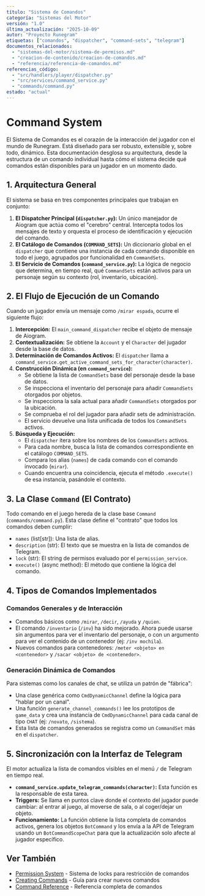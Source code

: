 ```yaml
---
título: "Sistema de Comandos"
categoría: "Sistemas del Motor"
versión: "1.0"
última_actualización: "2025-10-09"
autor: "Proyecto Runegram"
etiquetas: ["comandos", "dispatcher", "command-sets", "telegram"]
documentos_relacionados:
  - "sistemas-del-motor/sistema-de-permisos.md"
  - "creacion-de-contenido/creacion-de-comandos.md"
  - "referencia/referencia-de-comandos.md"
referencias_código:
  - "src/handlers/player/dispatcher.py"
  - "src/services/command_service.py"
  - "commands/command.py"
estado: "actual"
---
```


# Command System

El Sistema de Comandos es el corazón de la interacción del jugador con el mundo de Runegram. Está diseñado para ser robusto, extensible y, sobre todo, dinámico. Esta documentación desglosa su arquitectura, desde la estructura de un comando individual hasta cómo el sistema decide qué comandos están disponibles para un jugador en un momento dado.

## 1. Arquitectura General

El sistema se basa en tres componentes principales que trabajan en conjunto:

1.  **El Dispatcher Principal (`dispatcher.py`):** Un único manejador de Aiogram que actúa como el "cerebro" central. Intercepta todos los mensajes de texto y orquesta el proceso de identificación y ejecución del comando.
2.  **El Catálogo de Comandos (`COMMAND_SETS`):** Un diccionario global en el `dispatcher` que contiene una instancia de cada comando disponible en todo el juego, agrupados por funcionalidad en `CommandSets`.
3.  **El Servicio de Comandos (`command_service.py`):** La lógica de negocio que determina, en tiempo real, qué `CommandSets` están activos para un personaje según su contexto (rol, inventario, ubicación).

## 2. El Flujo de Ejecución de un Comando

Cuando un jugador envía un mensaje como `/mirar espada`, ocurre el siguiente flujo:

1.  **Intercepción:** El `main_command_dispatcher` recibe el objeto de mensaje de Aiogram.
2.  **Contextualización:** Se obtiene la `Account` y el `Character` del jugador desde la base de datos.
3.  **Determinación de Comandos Activos:** El `dispatcher` llama a `command_service.get_active_command_sets_for_character(character)`.
4.  **Construcción Dinámica (en `command_service`):**
    *   Se obtiene la lista de `CommandSets` base del personaje desde la base de datos.
    *   Se inspecciona el inventario del personaje para añadir `CommandSets` otorgados por objetos.
    *   Se inspecciona la sala actual para añadir `CommandSets` otorgados por la ubicación.
    *   Se comprueba el rol del jugador para añadir sets de administración.
    *   El servicio devuelve una lista unificada de todos los `CommandSets` activos.
5.  **Búsqueda y Ejecución:**
    *   El `dispatcher` itera sobre los nombres de los `CommandSets` activos.
    *   Para cada nombre, busca la lista de comandos correspondiente en el catálogo `COMMAND_SETS`.
    *   Compara los alias (`names`) de cada comando con el comando invocado (`mirar`).
    *   Cuando encuentra una coincidencia, ejecuta el método `.execute()` de esa instancia, pasándole el contexto.

## 3. La Clase `Command` (El Contrato)

Todo comando en el juego hereda de la clase base `Command` (`commands/command.py`). Esta clase define el "contrato" que todos los comandos deben cumplir:

*   `names` (list[str]): Una lista de alias.
*   `description` (str): El texto que se muestra en la lista de comandos de Telegram.
*   `lock` (str): El string de permisos evaluado por el `permission_service`.
*   `execute()` (async method): El método que contiene la lógica del comando.

## 4. Tipos de Comandos Implementados

### Comandos Generales y de Interacción
*   Comandos básicos como `/mirar`, `/decir`, `/ayuda` y `/quien`.
*   El comando `/inventario` (`/inv`) ha sido mejorado. Ahora puede usarse sin argumentos para ver el inventario del personaje, o con un argumento para ver el contenido de un contenedor (ej: `/inv mochila`).
*   Nuevos comandos para contenedores: `/meter <objeto> en <contenedor>` y `/sacar <objeto> de <contenedor>`.

### Generación Dinámica de Comandos
Para sistemas como los canales de chat, se utiliza un patrón de "fábrica":
*   Una clase genérica como `CmdDynamicChannel` define la lógica para "hablar por un canal".
*   Una función `generate_channel_commands()` lee los prototipos de `game_data` y crea una instancia de `CmdDynamicChannel` para cada canal de tipo `CHAT` (ej: `/novato`, `/sistema`).
*   Esta lista de comandos generados se registra como un `CommandSet` más en el `dispatcher`.

## 5. Sincronización con la Interfaz de Telegram

El motor actualiza la lista de comandos visibles en el menú `/` de Telegram en tiempo real.
*   **`command_service.update_telegram_commands(character)`:** Esta función es la responsable de esta tarea.
*   **Triggers:** Se llama en puntos clave donde el contexto del jugador puede cambiar: al entrar al juego, al moverse de sala, o al coger/dejar un objeto.
*   **Funcionamiento:** La función obtiene la lista completa de comandos activos, genera los objetos `BotCommand` y los envía a la API de Telegram usando un `BotCommandScopeChat` para que la actualización solo afecte al jugador específico.

## Ver También

- [Permission System](sistema-de-permisos.md) - Sistema de locks para restricción de comandos
- [Creating Commands](../creacion-de-contenido/creacion-de-comandos.md) - Guía para crear nuevos comandos
- [Command Reference](../referencia/referencia-de-comandos.md) - Referencia completa de comandos
